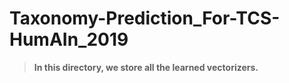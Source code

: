 # Taxonomy-Prediction_For-TCS-HumAIn_2019

> **In this directory, we store all the learned vectorizers.**